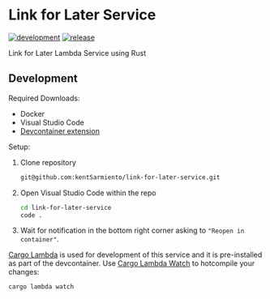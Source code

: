 # Link for Later Service

[![development](https://github.com/kentSarmiento/link-for-later-service/actions/workflows/development.yml/badge.svg?branch=main)](https://github.com/kentSarmiento/link-for-later-service/actions/workflows/development.yml) [![release](https://github.com/kentSarmiento/link-for-later-service/actions/workflows/release.yml/badge.svg?branch=main)](https://github.com/kentSarmiento/link-for-later-service/actions/workflows/release.yml)

Link for Later Lambda Service using Rust

## Development

Required Downloads:

- Docker
- Visual Studio Code
- [Devcontainer extension](https://marketplace.visualstudio.com/items?itemName=ms-vscode-remote.remote-containers)

Setup:

1. Clone repository

   ```sh
   git@github.com:kentSarmiento/link-for-later-service.git
   ```

1. Open Visual Studio Code within the repo

   ```sh
   cd link-for-later-service
   code .
   ```

1. Wait for notification in the bottom right corner asking to `"Reopen in container"`.

[Cargo Lambda](https://www.cargo-lambda.info/) is used for development of this service and it is pre-installed as part of the devcontainer. Use [Cargo Lambda Watch](https://www.cargo-lambda.info/commands/watch.html) to hotcompile your changes:

```sh
cargo lambda watch
```